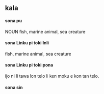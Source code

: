 ## kala

#### sona pu

NOUN fish, marine animal, sea creature

#### sona Linku pi toki Inli

fish, marine animal, sea creature

#### sona Linku pi toki pona

ijo ni li tawa lon telo li ken moku e kon tan telo.

#### sona sin

